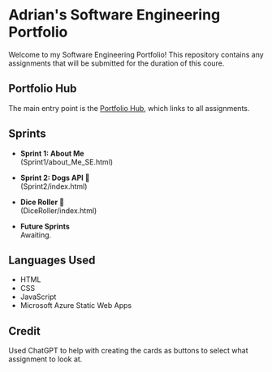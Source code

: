 # Adrian's Software Engineering Portfolio

Welcome to my Software Engineering Portfolio! This repository contains any assignments that will be submitted for the duration of this coure.

## Portfolio Hub

The main entry point is the [Portfolio Hub](index.html), which links to all assignments.

## Sprints

- **Sprint 1: About Me**  
  (Sprint1/about_Me_SE.html)

- **Sprint 2: Dogs API 🐶**  
  (Sprint2/index.html)

- **Dice Roller 🎲**  
  (DiceRoller/index.html)

- **Future Sprints**  
  Awaiting. 

## Languages Used

- HTML  
- CSS  
- JavaScript  
- Microsoft Azure Static Web Apps

## Credit
Used ChatGPT to help with creating the cards as buttons to select what assignment to look at. 